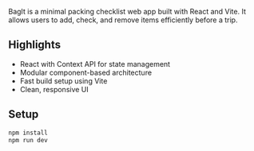 BagIt is a minimal packing checklist web app built with React and Vite. It allows users to add, check, and remove items efficiently before a trip.

## Highlights

- React with Context API for state management
- Modular component-based architecture
- Fast build setup using Vite
- Clean, responsive UI

## Setup
```bash
npm install
npm run dev
```
